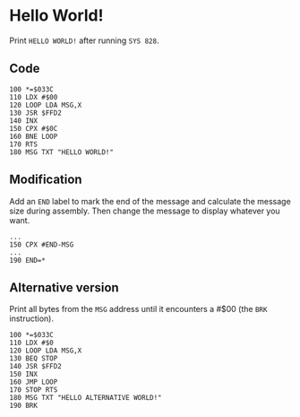 # Hello World!

Print `HELLO WORLD!` after running `SYS 828`.

## Code

    100 *=$033C
    110 LDX #$00
    120 LOOP LDA MSG,X
    130 JSR $FFD2
    140 INX
    150 CPX #$0C
    160 BNE LOOP
    170 RTS
    180 MSG TXT "HELLO WORLD!"


## Modification

Add an `END` label to mark the end of the message and calculate the message size during assembly. Then change the message to display whatever you want.

    ...
    150 CPX #END-MSG
    ...
    190 END=*


## Alternative version

Print all bytes from the `MSG` address until it encounters a #$00 (the `BRK` instruction).

    100 *=$033C
    110 LDX #$0
    120 LOOP LDA MSG,X
    130 BEQ STOP
    140 JSR $FFD2
    150 INX
    160 JMP LOOP
    170 STOP RTS
    180 MSG TXT "HELLO ALTERNATIVE WORLD!"
    190 BRK
